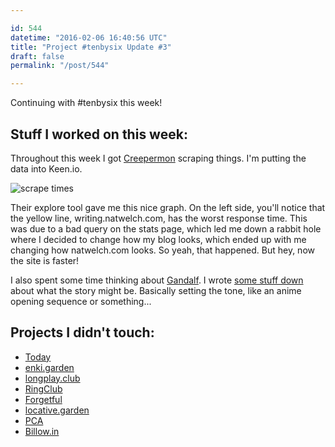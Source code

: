```yaml
---

id: 544
datetime: "2016-02-06 16:40:56 UTC"
title: "Project #tenbysix Update #3"
draft: false
permalink: "/post/544"

---
```


Continuing with #tenbysix this week\!

## Stuff I worked on this week:

Throughout this week I got [Creepermon](https://github.com/icco/creepermon) scraping things. I'm putting the data into Keen.io.

![scrape times](https://s3.amazonaws.com/f.cl.ly/items/161y2E1t253s0F3K1X1I/Screen%!S%28MISSING)

Their explore tool gave me this nice graph. On the left side, you'll notice that the yellow line, writing.natwelch.com, has the worst response time. This was due to a bad query on the stats page, which led me down a rabbit hole where I decided to change how my blog looks, which ended up with me changing how natwelch.com looks. So yeah, that happened. But hey, now the site is faster\!

I also spent some time thinking about [Gandalf](https://github.com/icco/gandalf). I wrote [some stuff down](https://github.com/icco/gandalf/blob/a6a62c1050e5e5fe1f676cbf91e6ef0bbe4ecf4f/story.md) about what the story might be. Basically setting the tone, like an anime opening sequence or something...

## Projects I didn't touch:

* [Today](https://web.archive.org/web/20180611035045/https://github.com/icco/today)
* [enki\.garden](https://github.com/icco/enki.garden)
* [longplay\.club](https://github.com/icco/longplay.club)
* [RingClub](https://github.com/icco/ringclub)
* [Forgetful](https://github.com/icco/forgetful)
* [locative\.garden](https://github.com/icco/locative.garden)
* [PCA](https://github.com/icco/pca)
* [Billow\.in](https://github.com/icco/billowin)


